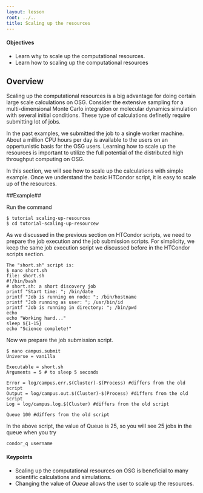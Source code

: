```yaml
---
layout: lesson
root: ../..
title: Scaling up the resources 
---
```

<div class="objectives" markdown="1">

#### Objectives
*   Learn why to scale up the computational resources.
*   Learn how to scaling up the computational resources  
</div>

<h2>Overview </h2> 
Scaling up the computational resources is a big advantage for doing certain
large scale calculations on OSG. Consider the  extensive 
sampling for a multi-dimensional Monte Carlo integration or molecular dynamics 
simulation with several initial conditions. These type of calculations definetly 
require submitting lot of jobs.  

In the past examples, we submitted the job to a single worker machine. About a 
million CPU hours per day is 
available to the users on an oppertunistic basis for the OSG users. 
Learning how to scale up the resources is important to utilize 
the full potential of the distributed high throughput computing on 
OSG. 


In this section, we will see how to scale up the calculations with 
simple example. Once we understand the basic HTCondor script, it is easy 
to scale up of the resources. 

##Example##

Run the command 

~~~
$ tutorial scaling-up-resources
$ cd tutorial-scaling-up-resourcew
~~~

As we discussed in the previous section on HTCondor scripts, we need to 
prepare the job execution and the job submission scripts. For simplicity, 
we keep the same job execution script we discussed before in the HTCondor
scripts section. 

~~~
The "short.sh" script is:
$ nano short.sh
file: short.sh
#!/bin/bash
# short.sh: a short discovery job
printf "Start time: "; /bin/date
printf "Job is running on node: "; /bin/hostname
printf "Job running as user: "; /usr/bin/id
printf "Job is running in directory: "; /bin/pwd
echo
echo "Working hard..."
sleep ${1-15}
echo "Science complete!"
~~~


Now we prepare the job submission script. 

~~~
$ nano campus.submit
Universe = vanilla

Executable = short.sh
Arguments = 5 # to sleep 5 seconds

Error = log/campus.err.$(Cluster)-$(Process) #differs from the old script
Output = log/campus.out.$(Cluster)-$(Process) #differs from the old script
Log = log/campus.log.$(Cluster) #differs from the old script

Queue 100 #differs from the old script
~~~

In the above script, the value of Queue is 25, so you will see 25 jobs in the queue when 
you try 

~~~
condor_q username
~~~

<div class="keypoints" markdown="1">

#### Keypoints
*    Scaling up the computational resources on OSG is beneficial to many scientific calculations and simulations.  
*    Changing the value of *Queue* allows the user to scale up the resources.   
</div>


